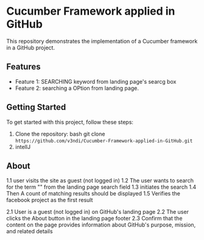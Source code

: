 # Cucumber Framework applied in GitHub

This repository demonstrates the implementation of a Cucumber framework in a GitHub project.

## Features

- Feature 1: SEARCHING keyword from landing page's searcg box
- Feature 2: searching a OPtion from landing page.


## Getting Started

To get started with this project, follow these steps:

1. Clone the repository:
   bash git clone ```https://github.com/v3ndi/Cucumber-Framework-applied-in-GitHub.git```
2. intelIJ

## About 

1.1  user visits the site as guest (not logged in)
1.2  The user wants to search for the term "<keyWord>" from the landing page search field
1.3  initiates the search
1.4  Then A count of matching results should be displayed
1.5  Verifies the facebook project as the first result

2.1 User is a guest (not logged in) on GitHub's landing page
2.2 The user clicks the About button in the landing page footer
2.3 Confirm that the content on the page provides information about GitHub's purpose, mission, and related details
